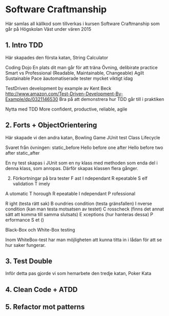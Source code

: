 # Software Craftmanship

Här samlas all källkod som tillverkas i kursen Software Craftmanship som går på Högskolan Väst under vären 2015

## 1. Intro TDD
Här skapades den första katan, String Calculator

Coding Dojo
    En plats dit man går för att träna 
    Övning, delibirate practice
    Smart vs Professional (Readable, Maintainable, Changeable)
Agilt
    Sustainable Pace
    äautomatiserade tester mycket viktigt idag

TestDriven development by example av Kent Beck
    http://www.amazon.com/Test-Driven-Development-By-Example/dp/0321146530
    Bra på att demonstrera hur TDD går till i praktiken

Nytta med TDD
    More confident, productive, reliable, agile
    

## 2. Forts + ObjectOrientering
Här skapade vi den andra katan, Bowling Game
JUnit test Class Lifecycle

Svaret från övningen:
static_before
Hello
before
one
after
Hello
before
two
after
static_after

En ny test skapas i JUnit som en ny klass med methoden som enda del i denna klass, som anropas. Därför skapas klassen flera gånger.

2. Förkortningar på bra tester
F ast
I ndependant
R epeatable
S elf validation
T imely

A utomatic
T horough
R epeatable
I ndependant
P rofessional

R ight (testa rätt sak)
B oundries condition (testa gränsfallen)
I nverse condition (kan man testa motsatsen av testet)
C rosscheck (finns det annat sätt att komma till samma slutsats)
E xceptions (hur hanteras dessa)
P erformance
S et ()

Black-Box och White-Box testing

Inom WhiteBox-test har man möjligheten att kunna titta in i lådan för att se hur saker fungerar.

## 3. Test Double
Inför detta pas gjorde vi som hemarbete den tredje katan, Poker Kata

## 4. Clean Code + ATDD

## 5. Refactor mot patterns
